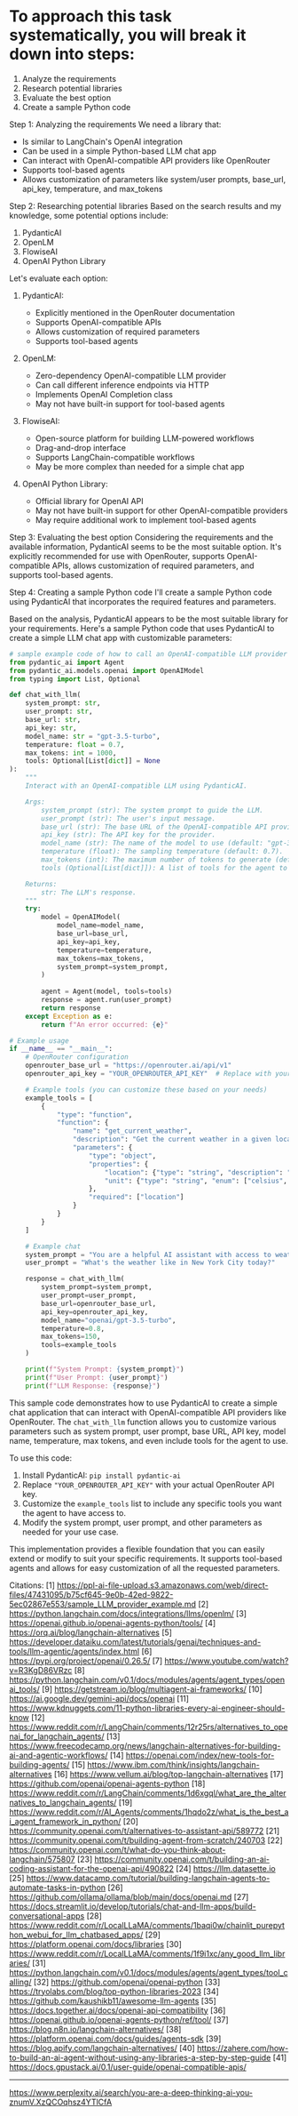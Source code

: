 # To approach this task systematically, you will break it down into steps:

1. Analyze the requirements
2. Research potential libraries
3. Evaluate the best option
4. Create a sample Python code

Step 1: Analyzing the requirements
We need a library that:
- Is similar to LangChain's OpenAI integration
- Can be used in a simple Python-based LLM chat app
- Can interact with OpenAI-compatible API providers like OpenRouter
- Supports tool-based agents
- Allows customization of parameters like system/user prompts, base_url, api_key, temperature, and max_tokens

Step 2: Researching potential libraries
Based on the search results and my knowledge, some potential options include:
1. PydanticAI
2. OpenLM
3. FlowiseAI
4. OpenAI Python Library

Let's evaluate each option:

1. PydanticAI:
   - Explicitly mentioned in the OpenRouter documentation
   - Supports OpenAI-compatible APIs
   - Allows customization of required parameters
   - Supports tool-based agents

2. OpenLM:
   - Zero-dependency OpenAI-compatible LLM provider
   - Can call different inference endpoints via HTTP
   - Implements OpenAI Completion class
   - May not have built-in support for tool-based agents

3. FlowiseAI:
   - Open-source platform for building LLM-powered workflows
   - Drag-and-drop interface
   - Supports LangChain-compatible workflows
   - May be more complex than needed for a simple chat app

4. OpenAI Python Library:
   - Official library for OpenAI API
   - May not have built-in support for other OpenAI-compatible providers
   - May require additional work to implement tool-based agents

Step 3: Evaluating the best option
Considering the requirements and the available information, PydanticAI seems to be the most suitable option. It's explicitly recommended for use with OpenRouter, supports OpenAI-compatible APIs, allows customization of required parameters, and supports tool-based agents.

Step 4: Creating a sample Python code
I'll create a sample Python code using PydanticAI that incorporates the required features and parameters.


Based on the analysis, PydanticAI appears to be the most suitable library for your requirements. Here's a sample Python code that uses PydanticAI to create a simple LLM chat app with customizable parameters:

```python
# sample example code of how to call an OpenAI-compatible LLM provider
from pydantic_ai import Agent
from pydantic_ai.models.openai import OpenAIModel
from typing import List, Optional

def chat_with_llm(
    system_prompt: str,
    user_prompt: str,
    base_url: str,
    api_key: str,
    model_name: str = "gpt-3.5-turbo",
    temperature: float = 0.7,
    max_tokens: int = 1000,
    tools: Optional[List[dict]] = None
):
    """
    Interact with an OpenAI-compatible LLM using PydanticAI.

    Args:
        system_prompt (str): The system prompt to guide the LLM.
        user_prompt (str): The user's input message.
        base_url (str): The base URL of the OpenAI-compatible API provider.
        api_key (str): The API key for the provider.
        model_name (str): The name of the model to use (default: "gpt-3.5-turbo").
        temperature (float): The sampling temperature (default: 0.7).
        max_tokens (int): The maximum number of tokens to generate (default: 1000).
        tools (Optional[List[dict]]): A list of tools for the agent to use (default: None).

    Returns:
        str: The LLM's response.
    """
    try:
        model = OpenAIModel(
            model_name=model_name,
            base_url=base_url,
            api_key=api_key,
            temperature=temperature,
            max_tokens=max_tokens,
            system_prompt=system_prompt,
        )
        
        agent = Agent(model, tools=tools)
        response = agent.run(user_prompt)
        return response
    except Exception as e:
        return f"An error occurred: {e}"

# Example usage
if __name__ == "__main__":
    # OpenRouter configuration
    openrouter_base_url = "https://openrouter.ai/api/v1"
    openrouter_api_key = "YOUR_OPENROUTER_API_KEY"  # Replace with your actual API key

    # Example tools (you can customize these based on your needs)
    example_tools = [
        {
            "type": "function",
            "function": {
                "name": "get_current_weather",
                "description": "Get the current weather in a given location",
                "parameters": {
                    "type": "object",
                    "properties": {
                        "location": {"type": "string", "description": "The city and state, e.g. San Francisco, CA"},
                        "unit": {"type": "string", "enum": ["celsius", "fahrenheit"]}
                    },
                    "required": ["location"]
                }
            }
        }
    ]

    # Example chat
    system_prompt = "You are a helpful AI assistant with access to weather information."
    user_prompt = "What's the weather like in New York City today?"

    response = chat_with_llm(
        system_prompt=system_prompt,
        user_prompt=user_prompt,
        base_url=openrouter_base_url,
        api_key=openrouter_api_key,
        model_name="openai/gpt-3.5-turbo",
        temperature=0.8,
        max_tokens=150,
        tools=example_tools
    )

    print(f"System Prompt: {system_prompt}")
    print(f"User Prompt: {user_prompt}")
    print(f"LLM Response: {response}")
```

This sample code demonstrates how to use PydanticAI to create a simple chat application that can interact with OpenAI-compatible API providers like OpenRouter. The `chat_with_llm` function allows you to customize various parameters such as system prompt, user prompt, base URL, API key, model name, temperature, max tokens, and even include tools for the agent to use.

To use this code:

1. Install PydanticAI: `pip install pydantic-ai`
2. Replace `"YOUR_OPENROUTER_API_KEY"` with your actual OpenRouter API key.
3. Customize the `example_tools` list to include any specific tools you want the agent to have access to.
4. Modify the system prompt, user prompt, and other parameters as needed for your use case.

This implementation provides a flexible foundation that you can easily extend or modify to suit your specific requirements. It supports tool-based agents and allows for easy customization of all the requested parameters.

Citations:
[1] https://ppl-ai-file-upload.s3.amazonaws.com/web/direct-files/47431095/b75cf645-9e0b-42ed-9822-5ec02867e553/sample_LLM_provider_example.md
[2] https://python.langchain.com/docs/integrations/llms/openlm/
[3] https://openai.github.io/openai-agents-python/tools/
[4] https://orq.ai/blog/langchain-alternatives
[5] https://developer.dataiku.com/latest/tutorials/genai/techniques-and-tools/llm-agentic/agents/index.html
[6] https://pypi.org/project/openai/0.26.5/
[7] https://www.youtube.com/watch?v=R3KgD86VRzc
[8] https://python.langchain.com/v0.1/docs/modules/agents/agent_types/openai_tools/
[9] https://getstream.io/blog/multiagent-ai-frameworks/
[10] https://ai.google.dev/gemini-api/docs/openai
[11] https://www.kdnuggets.com/11-python-libraries-every-ai-engineer-should-know
[12] https://www.reddit.com/r/LangChain/comments/12r25rs/alternatives_to_openai_for_langchain_agents/
[13] https://www.freecodecamp.org/news/langchain-alternatives-for-building-ai-and-agentic-workflows/
[14] https://openai.com/index/new-tools-for-building-agents/
[15] https://www.ibm.com/think/insights/langchain-alternatives
[16] https://www.vellum.ai/blog/top-langchain-alternatives
[17] https://github.com/openai/openai-agents-python
[18] https://www.reddit.com/r/LangChain/comments/1d6xgql/what_are_the_alternatives_to_langchain_agents/
[19] https://www.reddit.com/r/AI_Agents/comments/1hqdo2z/what_is_the_best_ai_agent_framework_in_python/
[20] https://community.openai.com/t/alternatives-to-assistant-api/589772
[21] https://community.openai.com/t/building-agent-from-scratch/240703
[22] https://community.openai.com/t/what-do-you-think-about-langchain/575807
[23] https://community.openai.com/t/building-an-ai-coding-assistant-for-the-openai-api/490822
[24] https://llm.datasette.io
[25] https://www.datacamp.com/tutorial/building-langchain-agents-to-automate-tasks-in-python
[26] https://github.com/ollama/ollama/blob/main/docs/openai.md
[27] https://docs.streamlit.io/develop/tutorials/chat-and-llm-apps/build-conversational-apps
[28] https://www.reddit.com/r/LocalLLaMA/comments/1baqi0w/chainlit_purepython_webui_for_llm_chatbased_apps/
[29] https://platform.openai.com/docs/libraries
[30] https://www.reddit.com/r/LocalLLaMA/comments/1f9i1xc/any_good_llm_libraries/
[31] https://python.langchain.com/v0.1/docs/modules/agents/agent_types/tool_calling/
[32] https://github.com/openai/openai-python
[33] https://tryolabs.com/blog/top-python-libraries-2023
[34] https://github.com/kaushikb11/awesome-llm-agents
[35] https://docs.together.ai/docs/openai-api-compatibility
[36] https://openai.github.io/openai-agents-python/ref/tool/
[37] https://blog.n8n.io/langchain-alternatives/
[38] https://platform.openai.com/docs/guides/agents-sdk
[39] https://blog.apify.com/langchain-alternatives/
[40] https://zahere.com/how-to-build-an-ai-agent-without-using-any-libraries-a-step-by-step-guide
[41] https://docs.gpustack.ai/0.1/user-guide/openai-compatible-apis/

---
https://www.perplexity.ai/search/you-are-a-deep-thinking-ai-you-znumV.XzQCOqhsz4YTlCfA
